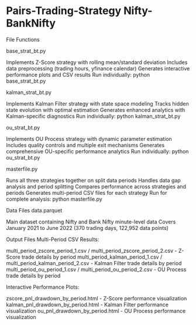 # Pairs-Trading-Strategy Nifty-BankNifty

File Functions

base_strat_bt.py 

Implements Z-Score strategy with rolling mean/standard deviation
Includes data preprocessing (trading hours, yfinance calendar)
Generates interactive performance plots and CSV results
Run individually: python base_strat_bt.py

kalman_strat_bt.py

Implements Kalman Filter strategy with state space modeling
Tracks hidden state evolution with optimal estimation
Generates enhanced analytics with Kalman-specific diagnostics
Run individually: python kalman_strat_bt.py

ou_strat_bt.py

Implements OU Process strategy with dynamic parameter estimation
Includes quality controls and multiple exit mechanisms
Generates comprehensive OU-specific performance analytics
Run individually: python ou_strat_bt.py

masterfile.py

Runs all three strategies together on split data periods
Handles data gap analysis and period splitting
Compares performance across strategies and periods
Generates multi-period CSV files for each strategy
Run for complete analysis: python masterfile.py

Data Files
data.parquet

Main dataset containing Nifty and Bank Nifty minute-level data
Covers January 2021 to June 2022 (370 trading days, 122,952 data points)

Output Files
Multi-Period CSV Results:

multi_period_zscore_period_1.csv / multi_period_zscore_period_2.csv - Z-Score trade details by period
multi_period_kalman_period_1.csv / multi_period_kalman_period_2.csv - Kalman Filter trade details by period
multi_period_ou_period_1.csv / multi_period_ou_period_2.csv - OU Process trade details by period

Interactive Performance Plots:

zscore_pnl_drawdown_by_period.html - Z-Score performance visualization
kalman_pnl_drawdown_by_period.html - Kalman Filter performance visualization
ou_pnl_drawdown_by_period.html - OU Process performance visualization
